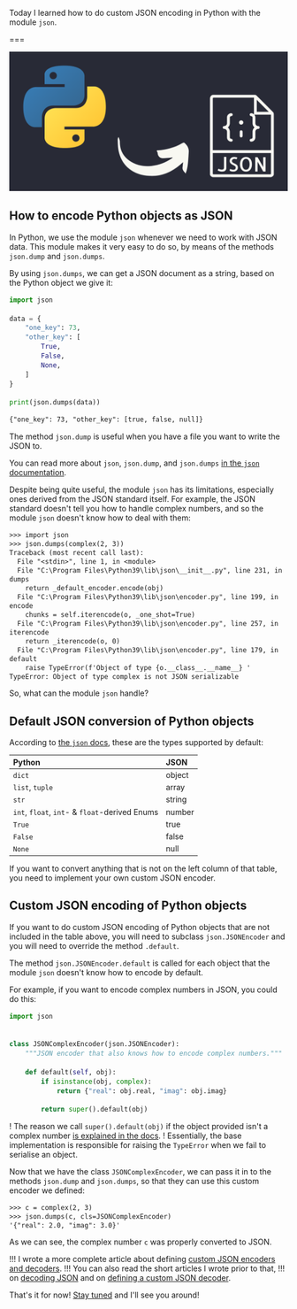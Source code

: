 Today I learned how to do custom JSON encoding in Python with the module `json`.

===

![A solid background with an arrow going from the Python logo to a JSON logo.](thumbnail.webp)

## How to encode Python objects as JSON

In Python, we use the module `json` whenever we need to work with JSON data.
This module makes it very easy to do so,
by means of the methods `json.dump` and `json.dumps`.

By using `json.dumps`, we can get a JSON document as a string,
based on the Python object we give it:

```py
import json

data = {
    "one_key": 73,
    "other_key": [
        True,
        False,
        None,
    ]
}

print(json.dumps(data))
```
```txt
{"one_key": 73, "other_key": [true, false, null]}
```

The method `json.dump` is useful when you have a file you want to write the JSON to.

You can read more about `json`, `json.dump`, and `json.dumps` [in the `json` documentation][json].

Despite being quite useful, the module `json` has its limitations,
especially ones derived from the JSON standard itself.
For example, the JSON standard doesn't tell you how to handle complex numbers,
and so the module `json` doesn't know how to deal with them:

```pycon
>>> import json
>>> json.dumps(complex(2, 3))
Traceback (most recent call last):
  File "<stdin>", line 1, in <module>
  File "C:\Program Files\Python39\lib\json\__init__.py", line 231, in dumps
    return _default_encoder.encode(obj)
  File "C:\Program Files\Python39\lib\json\encoder.py", line 199, in encode
    chunks = self.iterencode(o, _one_shot=True)
  File "C:\Program Files\Python39\lib\json\encoder.py", line 257, in iterencode
    return _iterencode(o, 0)
  File "C:\Program Files\Python39\lib\json\encoder.py", line 179, in default
    raise TypeError(f'Object of type {o.__class__.__name__} '
TypeError: Object of type complex is not JSON serializable
```

So, what can the module `json` handle?


## Default JSON conversion of Python objects

According to [the `json` docs][json],
these are the types supported by default:

| Python | JSON |
| :- | :- |
| `dict` | object |
| `list`, `tuple` | array |
| `str` | string |
| `int`, `float`, `int`- & `float`-derived Enums | number |
| `True` | true |
| `False` | false |
| `None` | null |

If you want to convert anything that is not on the left column of that table,
you need to implement your own custom JSON encoder.


## Custom JSON encoding of Python objects

If you want to do custom JSON encoding of Python objects that are not included in the table above,
you will need to subclass `json.JSONEncoder` and you will need to override the method `.default`.

The method `json.JSONEncoder.default` is called for each object that the module `json` doesn't know how to encode by default.

For example, if you want to encode complex numbers in JSON, you could do this:

```py
import json


class JSONComplexEncoder(json.JSONEncoder):
    """JSON encoder that also knows how to encode complex numbers."""

    def default(self, obj):
        if isinstance(obj, complex):
            return {"real": obj.real, "imag": obj.imag}

        return super().default(obj)
```

! The reason we call `super().default(obj)` if the object provided isn't a complex number [is explained in the docs][json-encoder-default].
! Essentially, the base implementation is responsible for raising the `TypeError` when we fail to serialise an object.

Now that we have the class `JSONComplexEncoder`,
we can pass it in to the methods `json.dump` and `json.dumps`,
so that they can use this custom encoder we defined:

```pycon
>>> c = complex(2, 3)
>>> json.dumps(c, cls=JSONComplexEncoder)
'{"real": 2.0, "imag": 3.0}'
```

As we can see, the complex number `c` was properly converted to JSON.

!!! I wrote a more complete article about defining [custom JSON encoders and decoders][json-encoder-decoder].
!!! You can also read the short articles I wrote prior to that,
!!! on [decoding JSON][til-decoding] and on [defining a custom JSON decoder][til-custom-decoder].


[json]: https://docs.python.org/3/library/json.html
[json-encoder-default]: https://docs.python.org/3/library/json.html#json.JSONEncoder.default
[json-encoder-decoder]: /blog/custom-json-encoder-and-decoder
[til-decoding]: /blog/til/custom-json-decoder
[til-custom-decoder]: /blog/til/custom-json-decoder-part-2

That's it for now! [Stay tuned][subscribe] and I'll see you around!

[subscribe]: /subscribe
